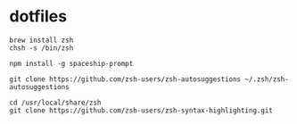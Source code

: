 # dotfiles

```
brew install zsh
chsh -s /bin/zsh
```

```
npm install -g spaceship-prompt 
```

```
git clone https://github.com/zsh-users/zsh-autosuggestions ~/.zsh/zsh-autosuggestions
```

```
cd /usr/local/share/zsh
git clone https://github.com/zsh-users/zsh-syntax-highlighting.git
```
